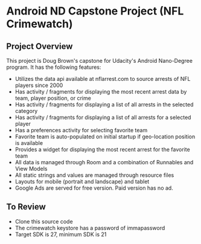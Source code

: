 # Android ND Capstone Project (NFL Crimewatch)

## Project Overview
This project is Doug Brown's capstone for Udacity's Android Nano-Degree program. It has the following features:
* Utilizes the data api available at nflarrest.com to source arrests of NFL players since 2000
* Has activity / fragments for displaying the most recent arrest data by team, player position, or crime
* Has activity / fragments for displaying a list of all arrests in the selected category
* Has activity / fragments for displaying a list of all arrests for a selected player
* Has a preferences activity for selecting favorite team
* Favorite team is auto-populated on initial startup if geo-location position is available
* Provides a widget for displaying the most recent arrest for the favorite team
* All data is managed through Room and a combination of Runnables and View Models
* All static strings and values are managed through resource files
* Layouts for mobile (portrait and landscape) and tablet
* Google Ads are served for free version. Paid version has no ad.

## To Review

* Clone this source code
* The crimewatch keystore has a password of immapassword
* Target SDK is 27, minimum SDK is 21
